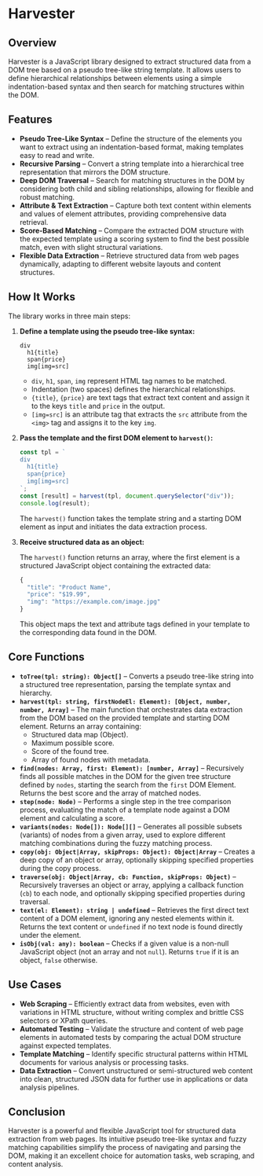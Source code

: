 # Harvester

## Overview

Harvester is a JavaScript library designed to extract structured data from a DOM tree based on a pseudo tree-like string template. It allows users to define hierarchical relationships between elements using a simple indentation-based syntax and then search for matching structures within the DOM.

## Features

- **Pseudo Tree-Like Syntax** – Define the structure of the elements you want to extract using an indentation-based format, making templates easy to read and write.
- **Recursive Parsing** – Convert a string template into a hierarchical tree representation that mirrors the DOM structure.
- **Deep DOM Traversal** – Search for matching structures in the DOM by considering both child and sibling relationships, allowing for flexible and robust matching.
- **Attribute & Text Extraction** – Capture both text content within elements and values of element attributes, providing comprehensive data retrieval.
- **Score-Based Matching** – Compare the extracted DOM structure with the expected template using a scoring system to find the best possible match, even with slight structural variations.
- **Flexible Data Extraction** – Retrieve structured data from web pages dynamically, adapting to different website layouts and content structures.

## How It Works

The library works in three main steps:

1.  **Define a template using the pseudo tree-like syntax:**

    ```
    div
      h1{title}
      span{price}
      img[img=src]
    ```

    - `div`, `h1`, `span`, `img` represent HTML tag names to be matched.
    - Indentation (two spaces) defines the hierarchical relationships.
    - `{title}`, `{price}` are text tags that extract text content and assign it to the keys `title` and `price` in the output.
    - `[img=src]` is an attribute tag that extracts the `src` attribute from the `<img>` tag and assigns it to the key `img`.

2.  **Pass the template and the first DOM element to `harvest()`:**

    ```javascript
    const tpl = `
    div
      h1{title}
      span{price}
      img[img=src]
    `;
    const [result] = harvest(tpl, document.querySelector("div"));
    console.log(result);
    ```

    The `harvest()` function takes the template string and a starting DOM element as input and initiates the data extraction process.

3.  **Receive structured data as an object:**

    The `harvest()` function returns an array, where the first element is a structured JavaScript object containing the extracted data:

    ```javascript
    {
      "title": "Product Name",
      "price": "$19.99",
      "img": "https://example.com/image.jpg"
    }
    ```
    This object maps the text and attribute tags defined in your template to the corresponding data found in the DOM.

## Core Functions

- **`toTree(tpl: string): Object[]`** – Converts a pseudo tree-like string into a structured tree representation, parsing the template syntax and hierarchy.
- **`harvest(tpl: string, firstNodeEl: Element): [Object, number, number, Array]`** – The main function that orchestrates data extraction from the DOM based on the provided template and starting DOM element. Returns an array containing:
    -  Structured data map (Object).
    -  Maximum possible score.
    -  Score of the found tree.
    -  Array of found nodes with metadata.
- **`find(nodes: Array, first: Element): [number, Array]`** – Recursively finds all possible matches in the DOM for the given tree structure defined by `nodes`, starting the search from the `first` DOM Element. Returns the best score and the array of matched nodes.
- **`step(node: Node)`** – Performs a single step in the tree comparison process, evaluating the match of a template node against a DOM element and calculating a score.
- **`variants(nodes: Node[]): Node[][]`** – Generates all possible subsets (variants) of nodes from a given array, used to explore different matching combinations during the fuzzy matching process.
- **`copy(obj: Object|Array, skipProps: Object): Object|Array`** – Creates a deep copy of an object or array, optionally skipping specified properties during the copy process.
- **`traverse(obj: Object|Array, cb: Function, skipProps: Object)`** – Recursively traverses an object or array, applying a callback function (`cb`) to each node, and optionally skipping specified properties during traversal.
- **`text(el: Element): string | undefined`** – Retrieves the first direct text content of a DOM element, ignoring any nested elements within it. Returns the text content or `undefined` if no text node is found directly under the element.
- **`isObj(val: any): boolean`** – Checks if a given value is a non-null JavaScript object (not an array and not `null`). Returns `true` if it is an object, `false` otherwise.

## Use Cases

- **Web Scraping** – Efficiently extract data from websites, even with variations in HTML structure, without writing complex and brittle CSS selectors or XPath queries.
- **Automated Testing** – Validate the structure and content of web page elements in automated tests by comparing the actual DOM structure against expected templates.
- **Template Matching** – Identify specific structural patterns within HTML documents for various analysis or processing tasks.
- **Data Extraction** – Convert unstructured or semi-structured web content into clean, structured JSON data for further use in applications or data analysis pipelines.

## Conclusion

Harvester is a powerful and flexible JavaScript tool for structured data extraction from web pages. Its intuitive pseudo tree-like syntax and fuzzy matching capabilities simplify the process of navigating and parsing the DOM, making it an excellent choice for automation tasks, web scraping, and content analysis.
